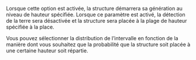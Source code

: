 Lorsque cette option est activée, la structure démarrera sa génération au niveau de hauteur spécifiée.
Lorsque ce paramètre est activé, la détection de la terre sera désactivée et la structure sera placée à la plage de hauteur spécifiée à la place.

Vous pouvez sélectionner la distribution de l’intervalle en fonction de la manière dont vous souhaitez que la probabilité que la structure soit placée à une certaine hauteur soit répartie.